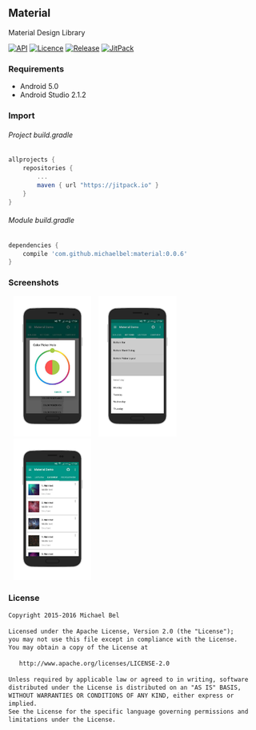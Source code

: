 ## Material
Material Design Library

[![API](https://img.shields.io/badge/API-21%2B-blue.svg)](https://github.com/michaelbel/material)
[![Licence](https://img.shields.io/badge/License-Apache_v2.0-blue.svg)](http://www.apache.org/licenses/LICENSE-2.0)
[![Release](https://img.shields.io/badge/Release-v0.0.6-blue.svg)](https://github.com/michaelbel/material/releases)
[![JitPack](https://img.shields.io/badge/JitPack-v0.0.6-blue.svg)](https://jitpack.io/#MichaelBel/Material/0.0.6)

### Requirements

* Android 5.0
* Android Studio 2.1.2

### Import
###### Project build.gradle
```gradle
allprojects {
    repositories {
        ...
        maven { url "https://jitpack.io" }
    }
}
```

###### Module build.gradle
```gradle
dependencies {
    compile 'com.github.michaelbel:material:0.0.6'
}
```

### Screenshots
<div style="dispaly:flex;">
    <img style="margin-left:10px;" src="/screenshots/1.png" width="31%">
    <img style="margin-left:10px;" src="/screenshots/2.png" width="31%">
    <img style="margin-left:10px;" src="/screenshots/3.png" width="31%">
</div>

### License

    Copyright 2015-2016 Michael Bel

    Licensed under the Apache License, Version 2.0 (the "License");
    you may not use this file except in compliance with the License.
    You may obtain a copy of the License at

       http://www.apache.org/licenses/LICENSE-2.0

    Unless required by applicable law or agreed to in writing, software
    distributed under the License is distributed on an "AS IS" BASIS,
    WITHOUT WARRANTIES OR CONDITIONS OF ANY KIND, either express or implied.
    See the License for the specific language governing permissions and
    limitations under the License.
